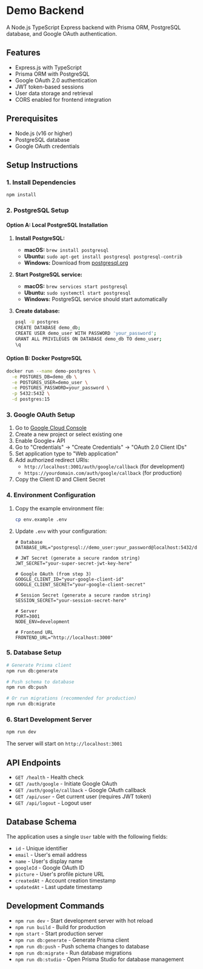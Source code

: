 # Demo Backend

A Node.js TypeScript Express backend with Prisma ORM, PostgreSQL database, and Google OAuth authentication.

## Features

- Express.js with TypeScript
- Prisma ORM with PostgreSQL
- Google OAuth 2.0 authentication
- JWT token-based sessions
- User data storage and retrieval
- CORS enabled for frontend integration

## Prerequisites

- Node.js (v16 or higher)
- PostgreSQL database
- Google OAuth credentials

## Setup Instructions

### 1. Install Dependencies

```bash
npm install
```

### 2. PostgreSQL Setup

#### Option A: Local PostgreSQL Installation

1. **Install PostgreSQL:**
   - **macOS:** `brew install postgresql`
   - **Ubuntu:** `sudo apt-get install postgresql postgresql-contrib`
   - **Windows:** Download from [postgresql.org](https://www.postgresql.org/download/windows/)

2. **Start PostgreSQL service:**
   - **macOS:** `brew services start postgresql`
   - **Ubuntu:** `sudo systemctl start postgresql`
   - **Windows:** PostgreSQL service should start automatically

3. **Create database:**
   ```bash
   psql -U postgres
   CREATE DATABASE demo_db;
   CREATE USER demo_user WITH PASSWORD 'your_password';
   GRANT ALL PRIVILEGES ON DATABASE demo_db TO demo_user;
   \q
   ```

#### Option B: Docker PostgreSQL

```bash
docker run --name demo-postgres \
  -e POSTGRES_DB=demo_db \
  -e POSTGRES_USER=demo_user \
  -e POSTGRES_PASSWORD=your_password \
  -p 5432:5432 \
  -d postgres:15
```

### 3. Google OAuth Setup

1. Go to [Google Cloud Console](https://console.cloud.google.com/)
2. Create a new project or select existing one
3. Enable Google+ API
4. Go to "Credentials" → "Create Credentials" → "OAuth 2.0 Client IDs"
5. Set application type to "Web application"
6. Add authorized redirect URIs:
   - `http://localhost:3001/auth/google/callback` (for development)
   - `https://yourdomain.com/auth/google/callback` (for production)
7. Copy the Client ID and Client Secret

### 4. Environment Configuration

1. Copy the example environment file:
   ```bash
   cp env.example .env
   ```

2. Update `.env` with your configuration:
   ```env
   # Database
   DATABASE_URL="postgresql://demo_user:your_password@localhost:5432/demo_db"
   
   # JWT Secret (generate a secure random string)
   JWT_SECRET="your-super-secret-jwt-key-here"
   
   # Google OAuth (from step 3)
   GOOGLE_CLIENT_ID="your-google-client-id"
   GOOGLE_CLIENT_SECRET="your-google-client-secret"
   
   # Session Secret (generate a secure random string)
   SESSION_SECRET="your-session-secret-here"
   
   # Server
   PORT=3001
   NODE_ENV=development
   
   # Frontend URL
   FRONTEND_URL="http://localhost:3000"
   ```

### 5. Database Setup

```bash
# Generate Prisma client
npm run db:generate

# Push schema to database
npm run db:push

# Or run migrations (recommended for production)
npm run db:migrate
```

### 6. Start Development Server

```bash
npm run dev
```

The server will start on `http://localhost:3001`

## API Endpoints

- `GET /health` - Health check
- `GET /auth/google` - Initiate Google OAuth
- `GET /auth/google/callback` - Google OAuth callback
- `GET /api/user` - Get current user (requires JWT token)
- `GET /api/logout` - Logout user

## Database Schema

The application uses a single `User` table with the following fields:
- `id` - Unique identifier
- `email` - User's email address
- `name` - User's display name
- `googleId` - Google OAuth ID
- `picture` - User's profile picture URL
- `createdAt` - Account creation timestamp
- `updatedAt` - Last update timestamp

## Development Commands

- `npm run dev` - Start development server with hot reload
- `npm run build` - Build for production
- `npm start` - Start production server
- `npm run db:generate` - Generate Prisma client
- `npm run db:push` - Push schema changes to database
- `npm run db:migrate` - Run database migrations
- `npm run db:studio` - Open Prisma Studio for database management 